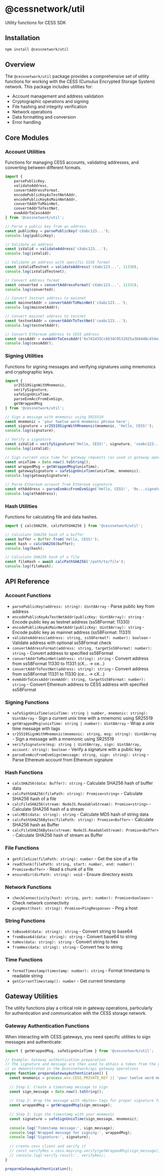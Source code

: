 # @cessnetwork/util

Utility functions for CESS SDK

## Installation

```bash
npm install @cessnetwork/util
```

## Overview

The `@cessnetwork/util` package provides a comprehensive set of utility functions for working with the CESS (Cumulus Encrypted Storage System) network. This package includes utilities for:

- Account management and address validation
- Cryptographic operations and signing
- File hashing and integrity verification
- Network operations
- Data formatting and conversion
- Error handling

## Core Modules

### Account Utilities
Functions for managing CESS accounts, validating addresses, and converting between different formats.

```typescript
import {
    parsePublicKey,
    validateAddress,
    convertAddressFormat,
    encodePublicKeyAsTestNetAddr,
    encodePublicKeyAsMainNetAddr,
    convertAddrToMainNet,
    convertAddrToTestNet,
    evmAddrToCessAddr
} from '@cessnetwork/util';

// Parse a public key from an address
const publicKey = parsePublicKey('cXabc123...');
console.log(publicKey);

// Validate an address
const isValid = validateAddress('cXabc123...');
console.log(isValid);

// Validate an address with specific SS58 format
const isValidTestnet = validateAddress('cXabc123...', 11330);
console.log(isValidTestnet);

// Convert address format
const converted = convertAddressFormat('cXabc123...', 11331);
console.log(converted);

// Convert testnet address to mainnet
const mainnetAddr = convertAddrToMainNet('cXabc123...');
console.log(mainnetAddr);

// Convert mainnet address to testnet
const testnetAddr = convertAddrToTestNet('ceabc123...');
console.log(testnetAddr);

// Convert Ethereum address to CESS address
const cessAddr = evmAddrToCessAddr('0x742d35Cc6634C0532925a3b844Bc454e4438f44e', 11331);
console.log(cessAddr);
```

### Signing Utilities
Functions for signing messages and verifying signatures using mnemonics and cryptographic keys.

```typescript
import {
    sr25519SignWithMnemonic,
    verifySignature,
    safeSignUnixTime,
    parseEvmAccFromEvmSign,
    getWrappedMsg
} from '@cessnetwork/util';

// Sign a message with mnemonic using SR25519
const mnemonic = 'your twelve word mnemonic phrase here';
const signature = sr25519SignWithMnemonic(mnemonic, 'Hello, CESS!');
console.log(signature);

// Verify a signature
const isValid = verifySignature('Hello, CESS!', signature, 'ceabc123...');
console.log(isValid);

// Sign current unix time for gateway requests (as used in gateway operations)
const unixTime = Date.now().toString();
const wrappedMsg = getWrappedMsg(unixTime);
const gatewaySignature = safeSignUnixTime(unixTime, mnemonic);
console.log(gatewaySignature);

// Parse Ethereum account from Ethereum signature
const ethAddress = parseEvmAccFromEvmSign('Hello, CESS!', '0x...signature...');
console.log(ethAddress);
```

### Hash Utilities
Functions for calculating file and data hashes.

```typescript
import { calcSHA256, calcPathSHA256 } from '@cessnetwork/util';

// Calculate SHA256 hash of a buffer
const buffer = Buffer.from('Hello, CESS!');
const hash = calcSHA256(buffer);
console.log(hash);

// Calculate SHA256 hash of a file
const fileHash = await calcPathSHA256('/path/to/file');
console.log(fileHash);
```

## API Reference

### Account Functions
- `parsePublicKey(address: string): Uint8Array` - Parse public key from address
- `encodePublicKeyAsTestNetAddr(publicKey: Uint8Array): string` - Encode public key as testnet address (ss58Format: 11330)
- `encodePublicKeyAsMainNetAddr(publicKey: Uint8Array): string` - Encode public key as mainnet address (ss58Format: 11331)
- `validateAddress(address: string, ss58Format?: number): boolean` - Validate address with optional ss58Format check
- `convertAddressFormat(address: string, targetSs58Format: number): string` - Convert address to specified ss58Format
- `convertAddrToMainNet(address: string): string` - Convert address from ss58Format 11330 to 11331 (cX... -> ce...)
- `convertAddrToTestNet(address: string): string` - Convert address from ss58Format 11331 to 11330 (ce... -> cX...)
- `evmAddrToCessAddr(evmAddr: string, targetSs58Format: number): string` - Convert Ethereum address to CESS address with specified ss58Format

### Signing Functions
- `safeSignUnixTime(unixTime: string | number, mnemonic: string): Uint8Array` - Sign a current unix time with a mnemonic using SR25519
- `getWrappedMsg(unixTime: string | number): Uint8Array` - Wrap a unix time message with <Bytes> tags
- `sr25519SignWithMnemonic(mnemonic: string, msg: string): Uint8Array` - Sign a message with a mnemonic using SR25519
- `verifySignature(msg: string | Uint8Array, sign: Uint8Array, account: string): boolean` - Verify a signature with a public key
- `parseEvmAccFromEvmSign(message: string, sign: string): string` - Parse Ethereum account from Ethereum signature

### Hash Functions
- `calcSHA256(data: Buffer): string` - Calculate SHA256 hash of buffer data
- `calcPathSHA256(filePath: string): Promise<string>` - Calculate SHA256 hash of a file
- `calcFileSHA256(stream: NodeJS.ReadableStream): Promise<string>` - Calculate SHA256 hash of a stream
- `calcMD5(data: string): string` - Calculate MD5 hash of string data
- `calcPathSHA256Bytes(filePath: string): Promise<Buffer>` - Calculate SHA256 hash as Buffer
- `calcFileSHA256Bytes(stream: NodeJS.ReadableStream): Promise<Buffer>` - Calculate SHA256 hash of stream as Buffer

### File Functions
- `getFileSize(filePath: string): number` - Get the size of a file
- `readChunk(filePath: string, start: number, end: number): Promise<Buffer>` - Read a chunk of a file
- `ensureDir(dirPath: string): void` - Ensure directory exists

### Network Functions
- `checkConnectivity(host: string, port: number): Promise<boolean>` - Check network connectivity
- `pingHost(host: string): Promise<PingResponse>` - Ping a host

### String Functions
- `toBase64(data: string): string` - Convert string to base64
- `fromBase64(data: string): string` - Convert base64 to string
- `toHex(data: string): string` - Convert string to hex
- `fromHex(data: string): string` - Convert hex to string

### Time Functions
- `formatTimestamp(timestamp: number): string` - Format timestamp to readable string
- `getCurrentTimestamp(): number` - Get current timestamp

## Gateway Utilities

The utility functions play a critical role in gateway operations, particularly for authentication and communication with the CESS storage network.

### Gateway Authentication Functions
When interacting with CESS gateways, you need specific utilities to sign messages and authenticate:

```typescript
import { getWrappedMsg, safeSignUnixTime } from '@cessnetwork/util';

// Example: Gateway authentication preparation
// The signature and message are then used to obtain a token from the gateway
// as demonstrated in the @cessnetwork/api gateway operations
async function prepareGatewayAuthentication() {
  const mnemonic = process.env.CESS_PRIVATE_KEY || 'your twelve word mnemonic phrase or private key here';
  
  // Step 1: Create a timestamp message to sign
  const sign_message = Date.now().toString();
  
  // Step 2: Wrap the message with <Bytes> tags for proper signature format
  const wrappedMsg = getWrappedMsg(sign_message);
  
  // Step 3: Sign the timestamp with your mnemonic
  const signature = safeSignUnixTime(sign_message, mnemonic);
  
  console.log('Timestamp message:', sign_message);
  console.log('Wrapped message for signing:', wrappedMsg);
  console.log('Signature:', signature);
 
  // create cess client and verify it
  // const verifyRes = cess.keyring.verify(getWrappedMsg(sign_message), signature, cess.getPublicKey())
  // console.log('verify result:', verifyRes);
}

prepareGatewayAuthentication();
```
